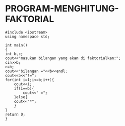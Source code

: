 # PROGRAM-MENGHITUNG-FAKTORIAL

    #include <iostream>
    using namespace std;

    int main()
    {
    int b,c;
    cout<<"masukan bilangan yang akan di faktorialkan:";
    cin>>b;
    c=b;
    cout<<"bilangan ="<<b<<endl;
    cout<<b<<"!=";
    for(int i=1;i<=b;i++){
        cout<<i;
        if(i==b){
            cout<<" =";
        }else{
        cout<<"*";
        }
    }
    return 0;
    }
